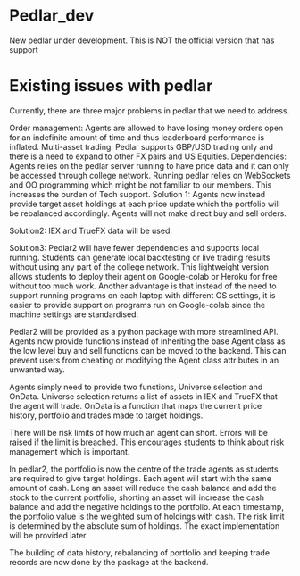 # Pedlar_dev
New pedlar under development. This is NOT the official version that has support 

# Existing issues with pedlar

Currently, there are three major problems in pedlar that we need to address. 
 
Order management: Agents are allowed to have losing money orders open for an indefinite amount of time and thus leaderboard performance is inflated. 
Multi-asset trading: Pedlar supports GBP/USD trading only and there is a need to expand to other FX pairs and US Equities.
Dependencies: Agents relies on the pedlar server running to have price data and it can only be accessed through college network. Running pedlar relies on WebSockets and OO programming which might be not familiar to our members. This increases the burden of Tech support. 
Solution 1: Agents now instead provide target asset holdings at each price update which the portfolio will be rebalanced accordingly. Agents will not make direct buy and sell orders. 
 
Solution2: IEX and TrueFX data will be used.
 
Solution3: Pedlar2 will have fewer dependencies and supports local running. Students can generate local backtesting or live trading results without using any part of the college network. This lightweight version allows students to deploy their agent on Google-colab or Heroku for free without too much work. Another advantage is that instead of the need to support running programs on each laptop with different OS settings, it is easier to provide support on programs run on Google-colab since the machine settings are standardised. 
 
Pedlar2 will be provided as a python package with more streamlined API. Agents now provide functions instead of inheriting the base Agent class as the low level buy and sell functions can be moved to the backend. This can prevent users from cheating or modifying the Agent class attributes in an unwanted way.
 
Agents simply need to provide two functions, Universe selection and OnData. Universe selection returns a list of assets in IEX and TrueFX that the agent will trade. OnData is a function that maps the current price history, portfolio and trades made to target holdings.  
 
There will be risk limits of how much an agent can short. Errors will be raised if the limit is breached. This encourages students to think about risk management which is important. 
 
In pedlar2, the portfolio is now the centre of the trade agents as students are required to give target holdings. Each agent will start with the same amount of cash. Long an asset will reduce the cash balance and add the stock to the current portfolio, shorting an asset will increase the cash balance and add the negative holdings to the portfolio. 
At each timestamp, the portfolio value is the weighted sum of holdings with cash. The risk limit is determined by the absolute sum of holdings.  The exact implementation will be provided later. 
 
The building of data history, rebalancing of portfolio and keeping trade records are now done by the package at the backend. 
 

